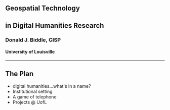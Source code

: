## Geospatial Technology 
## in Digital Humanities Research
### Donald J. Biddle, GISP
#### University of Louisville
---
## The Plan
- digital humanities...what's in a name?
- Institutional setting
- A game of telephone
- Projects @ UofL